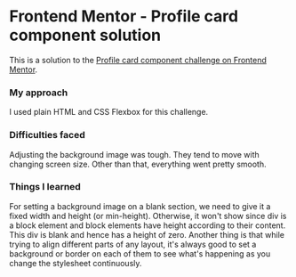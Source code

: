 # Frontend Mentor - Profile card component solution

This is a solution to the [Profile card component challenge on Frontend Mentor](https://www.frontendmentor.io/challenges/profile-card-component-cfArpWshJ).

### My approach
I used plain HTML and CSS Flexbox for this challenge.

### Difficulties faced
Adjusting the background image was tough. They tend to move with changing screen size. Other than that, everything went pretty smooth.

### Things I learned
For setting a background image on a blank section, we need to give it a fixed width and height (or min-height). Otherwise, it won't show since div is a block element and block elements have height according to their content. This div is blank and hence has a height of zero.
Another thing is that while trying to align different parts of any layout, it's always good to set a background or border on each of them to see what's happening as you change the stylesheet continuously.